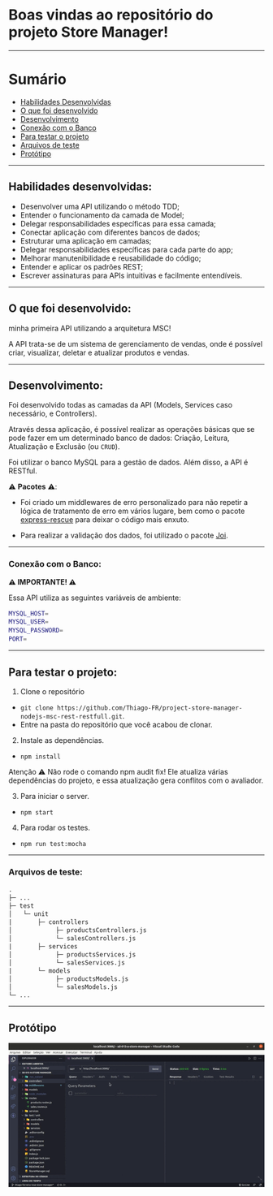 
# Boas vindas ao repositório do projeto Store Manager!

---

# Sumário

- [Habilidades Desenvolvidas](#habilidades)
- [O que foi desenvolvido](#o-que-foi-desenvolvido)
- [Desenvolvimento](#desenvolvimento)
- [Conexão com o Banco](#conexao-db)
- [Para testar o projeto](#testar-o-projeto)
- [Arquivos de teste](#arquivos-de-test)
- [Protótipo](#prototipo)

---

## Habilidades desenvolvidas: <a name="habilidades"></a>

- Desenvolver uma API utilizando o método TDD;
- Entender o funcionamento da camada de Model;
- Delegar responsabilidades específicas para essa camada;
- Conectar aplicação com diferentes bancos de dados;
- Estruturar uma aplicação em camadas;
- Delegar responsabilidades específicas para cada parte do app;
- Melhorar manutenibilidade e reusabilidade do código;
- Entender e aplicar os padrões REST;
- Escrever assinaturas para APIs intuitivas e facilmente entendíveis.

---

## O que foi desenvolvido: <a name="o-que-foi-desenvolvido"></a>

minha primeira API utilizando a arquitetura MSC!

A API trata-se de um sistema de gerenciamento de vendas, onde é possível criar, visualizar, deletar e atualizar produtos e vendas.

---

## Desenvolvimento: <a name="desenvolvimento"></a>

Foi desenvolvido todas as camadas da API (Models, Services caso necessário, e Controllers).

Através dessa aplicação, é possível realizar as operações básicas que se pode fazer em um determinado banco de dados: Criação, Leitura, Atualização e Exclusão (ou `CRUD`).

Foi utilizar o banco MySQL para a gestão de dados. Além disso, a API é RESTful.

⚠️ **Pacotes** ⚠️:

- Foi criado um middlewares de erro personalizado para não repetir a lógica de tratamento de erro em vários lugare, bem como o pacote [express-rescue](https://www.npmjs.com/package/express-rescue) para deixar o código mais enxuto.

- Para realizar a validação dos dados, foi utilizado o pacote [Joi](https://www.npmjs.com/package/joi).

---

### Conexão com o Banco: <a name="conexao-db"></a>

**⚠️ IMPORTANTE! ⚠️**

Essa API utiliza as seguintes variáveis de ambiente:

```sh
MYSQL_HOST=
MYSQL_USER=
MYSQL_PASSWORD=
PORT=
```

---

## Para testar o projeto: <a name="testar-o-projeto"></a>

1. Clone o repositório

- `git clone https://github.com/Thiago-FR/project-store-manager-nodejs-msc-rest-restfull.git`.
- Entre na pasta do repositório que você acabou de clonar.

2. Instale as dependências.

- `npm install`

Atenção :warning: Não rode o comando npm audit fix! Ele atualiza várias dependências do projeto, e essa atualização gera conflitos com o avaliador.

3. Para iniciar o server.

- `npm start`

4. Para rodar os testes.

- `npm run test:mocha`

---

### Arquivos de teste: <a name="arquivos-de-test"></a>

```tree
.
├─ ...
├─ test                              
│   └─ unit  
|       ├─ controllers
│            ├─ productsControllers.js
│            └─ salesControllers.js 
|       ├─ services   
│            ├─ productsServices.js            
│            └─ salesServices.js 
|       └─ models
│            ├─ productsModels.js 
│            └─ salesModels.js 
└─ ...
```

---

## Protótipo <a name="prototipo"></a>

![Prototipo](/API-nodeJS.gif)